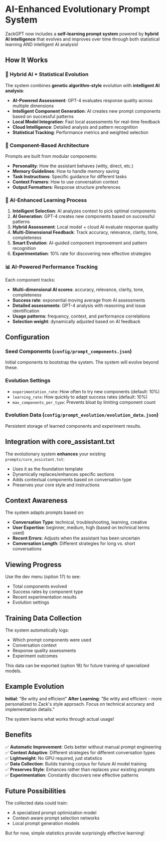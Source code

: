 # AI-Enhanced Evolutionary Prompt System

ZackGPT now includes a **self-learning prompt system** powered by **hybrid AI intelligence** that evolves and improves over time through both statistical learning AND intelligent AI analysis!

## How It Works

### 🧬 **Hybrid AI + Statistical Evolution**
The system combines **genetic algorithm-style** evolution with **intelligent AI analysis**:
- **AI-Powered Assessment**: GPT-4 evaluates response quality across multiple dimensions
- **Intelligent Component Generation**: AI creates new prompt components based on successful patterns
- **Local Model Integration**: Fast local assessments for real-time feedback
- **Cloud Intelligence**: Detailed analysis and pattern recognition
- **Statistical Tracking**: Performance metrics and weighted selection

### 🧩 **Component-Based Architecture**
Prompts are built from modular components:
- **Personality**: How the assistant behaves (witty, direct, etc.)
- **Memory Guidelines**: How to handle memory saving
- **Task Instructions**: Specific guidance for different tasks
- **Context Framers**: How to use conversation context
- **Output Formatters**: Response structure preferences

### 🔄 **AI-Enhanced Learning Process**
1. **Intelligent Selection**: AI analyzes context to pick optimal components
2. **AI Generation**: GPT-4 creates new components based on successful patterns
3. **Hybrid Assessment**: Local model + cloud AI evaluate response quality
4. **Multi-Dimensional Feedback**: Track accuracy, relevance, clarity, tone, completeness
5. **Smart Evolution**: AI-guided component improvement and pattern recognition
6. **Experimentation**: 10% rate for discovering new effective strategies

### 📊 **AI-Powered Performance Tracking**
Each component tracks:
- **Multi-dimensional AI scores**: accuracy, relevance, clarity, tone, completeness
- **Success rate**: exponential moving average from AI assessments
- **Detailed assessments**: GPT-4 analysis with reasoning and issue identification  
- **Usage patterns**: frequency, context, and performance correlations
- **Selection weight**: dynamically adjusted based on AI feedback

## Configuration

### Seed Components (`config/prompt_components.json`)
Initial components to bootstrap the system. The system will evolve beyond these.

### Evolution Settings
- `experimentation_rate`: How often to try new components (default: 10%)
- `learning_rate`: How quickly to adapt success rates (default: 10%)
- `max_components_per_type`: Prevents bloat by limiting component count

### Evolution Data (`config/prompt_evolution/evolution_data.json`)
Persistent storage of learned components and experiment results.

## Integration with core_assistant.txt

The evolutionary system **enhances** your existing `prompts/core_assistant.txt`:
- Uses it as the foundation template
- Dynamically replaces/enhances specific sections
- Adds contextual components based on conversation type
- Preserves your core style and instructions

## Context Awareness

The system adapts prompts based on:
- **Conversation Type**: technical, troubleshooting, learning, creative
- **User Expertise**: beginner, medium, high (based on technical terms used)
- **Recent Errors**: Adjusts when the assistant has been uncertain
- **Conversation Length**: Different strategies for long vs. short conversations

## Viewing Progress

Use the dev menu (option 17) to see:
- Total components evolved
- Success rates by component type  
- Recent experimentation results
- Evolution settings

## Training Data Collection

The system automatically logs:
- Which prompt components were used
- Conversation context
- Response quality assessments
- Experiment outcomes

This data can be exported (option 18) for future training of specialized models.

## Example Evolution

**Initial**: "Be witty and efficient"
**After Learning**: "Be witty and efficient - more personalized to Zack's style approach. Focus on technical accuracy and implementation details."

The system learns what works through actual usage!

## Benefits

✅ **Automatic Improvement**: Gets better without manual prompt engineering  
✅ **Context Adaptive**: Different strategies for different conversation types  
✅ **Lightweight**: No GPU required, just statistics  
✅ **Data Collection**: Builds training corpus for future AI model training  
✅ **Preserves Style**: Enhances rather than replaces your existing prompts  
✅ **Experimentation**: Constantly discovers new effective patterns  

## Future Possibilities

The collected data could train:
- A specialized prompt optimization model
- Context-aware prompt selection networks
- Local prompt generation models

But for now, simple statistics provide surprisingly effective learning! 